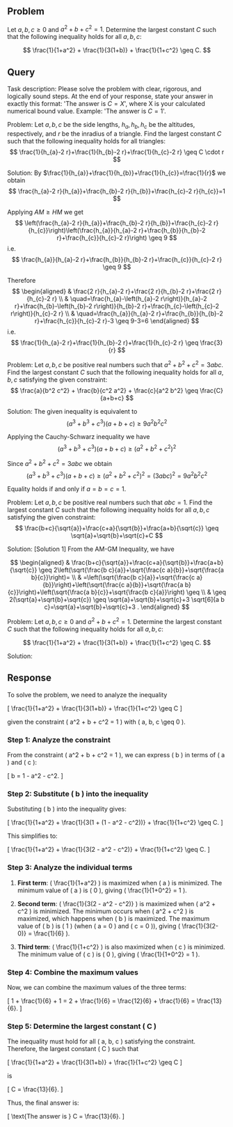 ## Problem

Let $a, b, c \geq 0$ and $a^2 + b + c^2 = 1$. Determine the largest constant $C$ such that the following inequality holds for all $a, b, c$:

$$
\frac{1}{1+a^2} + \frac{1}{3(1+b)} + \frac{1}{1+c^2} \geq C.
$$

## Query

Task description: Please solve the problem with clear, rigorous, and logically sound steps. At the end of your response, state your answer in exactly this format: 'The answer is $C=X$', where X is your calculated numerical bound value. Example: 'The answer is $C=1$'.



Problem: Let $a, b, c$ be the side lengths, $h_{a}, h_{b}, h_{c}$ be the altitudes, respectively, and $r$ be the inradius of a triangle. Find the largest constant $C$ such that the following inequality holds for all triangles:
$$
\frac{1}{h_{a}-2 r}+\frac{1}{h_{b}-2 r}+\frac{1}{h_{c}-2 r} \geq C \cdot r
$$

Solution: By $\frac{1}{h_{a}}+\frac{1}{h_{b}}+\frac{1}{h_{c}}=\frac{1}{r}$ we obtain
$$
\frac{h_{a}-2 r}{h_{a}}+\frac{h_{b}-2 r}{h_{b}}+\frac{h_{c}-2 r}{h_{c}}=1
$$

Applying $A M \geq H M$ we get
$$
\left(\frac{h_{a}-2 r}{h_{a}}+\frac{h_{b}-2 r}{h_{b}}+\frac{h_{c}-2 r}{h_{c}}\right)\left(\frac{h_{a}}{h_{a}-2 r}+\frac{h_{b}}{h_{b}-2 r}+\frac{h_{c}}{h_{c}-2 r}\right) \geq 9
$$
i.e.
$$
\frac{h_{a}}{h_{a}-2 r}+\frac{h_{b}}{h_{b}-2 r}+\frac{h_{c}}{h_{c}-2 r} \geq 9
$$

Therefore
$$
\begin{aligned}
& \frac{2 r}{h_{a}-2 r}+\frac{2 r}{h_{b}-2 r}+\frac{2 r}{h_{c}-2 r} \\
& \quad=\frac{h_{a}-\left(h_{a}-2 r\right)}{h_{a}-2 r}+\frac{h_{b}-\left(h_{b}-2 r\right)}{h_{b}-2 r}+\frac{h_{c}-\left(h_{c}-2 r\right)}{h_{c}-2 r} \\
& \quad=\frac{h_{a}}{h_{a}-2 r}+\frac{h_{b}}{h_{b}-2 r}+\frac{h_{c}}{h_{c}-2 r}-3 \geq 9-3=6
\end{aligned}
$$
i.e.
$$
\frac{1}{h_{a}-2 r}+\frac{1}{h_{b}-2 r}+\frac{1}{h_{c}-2 r} \geq \frac{3}{r}
$$



Problem: Let $a, b, c$ be positive real numbers such that $a^2 + b^2 + c^2 = 3abc$. Find the largest constant $C$ such that the following inequality holds for all $a, b, c$ satisfying the given constraint:
$$
\frac{a}{b^2 c^2} + \frac{b}{c^2 a^2} + \frac{c}{a^2 b^2} \geq \frac{C}{a+b+c}
$$

Solution: The given inequality is equivalent to
$$
\left(a^{3}+b^{3}+c^{3}\right)(a+b+c) \geq 9 a^{2} b^{2} c^{2}
$$

Applying the Cauchy-Schwarz inequality we have
$$
\left(a^{3}+b^{3}+c^{3}\right)(a+b+c) \geq\left(a^{2}+b^{2}+c^{2}\right)^{2}
$$

Since $a^{2}+b^{2}+c^{2}=3 a b c$ we obtain
$$
\left(a^{3}+b^{3}+c^{3}\right)(a+b+c) \geq\left(a^{2}+b^{2}+c^{2}\right)^{2}=(3 a b c)^{2}=9 a^{2} b^{2} c^{2}
$$

Equality holds if and only if $a=b=c=1$.



Problem: Let $a, b, c$ be positive real numbers such that $a b c = 1$. Find the largest constant $C$ such that the following inequality holds for all $a, b, c$ satisfying the given constraint:
$$
\frac{b+c}{\sqrt{a}}+\frac{c+a}{\sqrt{b}}+\frac{a+b}{\sqrt{c}} \geq \sqrt{a}+\sqrt{b}+\sqrt{c}+C
$$

Solution: [Solution 1]
From the AM-GM Inequality, we have

$$
\begin{aligned}
& \frac{b+c}{\sqrt{a}}+\frac{c+a}{\sqrt{b}}+\frac{a+b}{\sqrt{c}} \geq 2\left(\sqrt{\frac{b c}{a}}+\sqrt{\frac{c a}{b}}+\sqrt{\frac{a b}{c}}\right)= \\
& =\left(\sqrt{\frac{b c}{a}}+\sqrt{\frac{c a}{b}}\right)+\left(\sqrt{\frac{c a}{b}}+\sqrt{\frac{a b}{c}}\right)+\left(\sqrt{\frac{a b}{c}}+\sqrt{\frac{b c}{a}}\right) \geq \\
& \geq 2(\sqrt{a}+\sqrt{b}+\sqrt{c}) \geq \sqrt{a}+\sqrt{b}+\sqrt{c}+3 \sqrt[6]{a b c}=\sqrt{a}+\sqrt{b}+\sqrt{c}+3 .
\end{aligned}
$$

Problem: Let $a, b, c \geq 0$ and $a^2 + b + c^2 = 1$. Determine the largest constant $C$ such that the following inequality holds for all $a, b, c$:

$$
\frac{1}{1+a^2} + \frac{1}{3(1+b)} + \frac{1}{1+c^2} \geq C.
$$

Solution:

## Response

To solve the problem, we need to analyze the inequality 

\[
\frac{1}{1+a^2} + \frac{1}{3(1+b)} + \frac{1}{1+c^2} \geq C
\]

given the constraint \( a^2 + b + c^2 = 1 \) with \( a, b, c \geq 0 \).

### Step 1: Analyze the constraint

From the constraint \( a^2 + b + c^2 = 1 \), we can express \( b \) in terms of \( a \) and \( c \):

\[
b = 1 - a^2 - c^2.
\]

### Step 2: Substitute \( b \) into the inequality

Substituting \( b \) into the inequality gives:

\[
\frac{1}{1+a^2} + \frac{1}{3(1 + (1 - a^2 - c^2))} + \frac{1}{1+c^2} \geq C.
\]

This simplifies to:

\[
\frac{1}{1+a^2} + \frac{1}{3(2 - a^2 - c^2)} + \frac{1}{1+c^2} \geq C.
\]

### Step 3: Analyze the individual terms

1. **First term**: \( \frac{1}{1+a^2} \) is maximized when \( a \) is minimized. The minimum value of \( a \) is \( 0 \), giving \( \frac{1}{1+0^2} = 1 \).

2. **Second term**: \( \frac{1}{3(2 - a^2 - c^2)} \) is maximized when \( a^2 + c^2 \) is minimized. The minimum occurs when \( a^2 + c^2 \) is maximized, which happens when \( b \) is maximized. The maximum value of \( b \) is \( 1 \) (when \( a = 0 \) and \( c = 0 \)), giving \( \frac{1}{3(2-0)} = \frac{1}{6} \).

3. **Third term**: \( \frac{1}{1+c^2} \) is also maximized when \( c \) is minimized. The minimum value of \( c \) is \( 0 \), giving \( \frac{1}{1+0^2} = 1 \).

### Step 4: Combine the maximum values

Now, we can combine the maximum values of the three terms:

\[
1 + \frac{1}{6} + 1 = 2 + \frac{1}{6} = \frac{12}{6} + \frac{1}{6} = \frac{13}{6}.
\]

### Step 5: Determine the largest constant \( C \)

The inequality must hold for all \( a, b, c \) satisfying the constraint. Therefore, the largest constant \( C \) such that 

\[
\frac{1}{1+a^2} + \frac{1}{3(1+b)} + \frac{1}{1+c^2} \geq C
\]

is 

\[
C = \frac{13}{6}.
\]

Thus, the final answer is:

\[
\text{The answer is } C = \frac{13}{6}.
\]